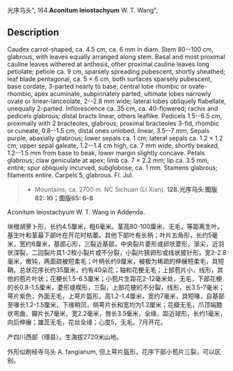 光序乌头",
164.**Aconitum leiostachyum** W. T. Wang",

## Description
Caudex carrot-shaped, ca. 4.5 cm, ca. 6 mm in diam. Stem 80--100 cm, glabrous, with leaves equally arranged along stem. Basal and most proximal cauline leaves withered at anthesis, other proximal cauline leaves long petiolate; petiole ca. 9 cm, sparsely spreading pubescent, shortly sheathed; leaf blade pentagonal, ca. 5 × 6 cm, both surfaces sparsely pubescent, base cordate, 3-parted nearly to base; central lobe rhombic or ovate-rhombic, apex acuminate, subpinnately parted, ultimate lobes narrowly ovate or linear-lanceolate, 2--2.8 mm wide; lateral lobes obliquely flabellate, unequally 2-parted. Inflorescence ca. 35 cm, ca. 40-flowered; rachis and pedicels glabrous; distal bracts linear, others leaflike. Pedicels 1.5--6.5 cm, proximally with 2 bracteoles, glabrous; proximal bracteoles 3-fid, rhombic or cuneate, 0.8--1.5 cm, distal ones unlobed, linear, 3.5--7 mm, Sepals purple, abaxially glabrous; lower sepals ca. 1 cm; lateral sepals ca. 1.2 × 1.2 cm; upper sepal galeate, 1.2--1.4 cm high, ca. 7 mm wide, shortly beaked, 1.2--1.5 mm from base to beak, lower margin slightly concave. Petals glabrous; claw geniculate at apex; limb ca. 7 × 2.2 mm; lip ca. 3.5 mm, entire; spur obliquely incurved, subglobose, ca. 1 mm. Stamens glabrous; filaments entire. Carpels 5, glabrous. Fl. Jul.

> * Mountains; ca. 2700 m. NC Sichuan (Li Xian).
**128.光序乌头 图版62: 10；图版65: 6-8**

Aconitum leiostachyum W. T. Wang in Addenda.

块根胡萝卜形，长约4.5厘米，粗6毫米。茎高80-100厘米，无毛，等距离生叶。基生叶和茎最下部叶在开花时枯萎。其他下部叶有长柄；叶片五角形，长约5毫米，宽约6厘米，基部心形，三裂近基部，中央裂片菱形或卵状菱形，渐尖，近羽状深裂，二回裂片具1-2枚小裂片或不分裂，小裂片狭卵形或线状披针形，宽2-2.8毫米，微钝，两面疏被短柔毛；叶柄长约9厘米，被极为稀疏的伸展短柔毛，具短鞘。总状花序长约35厘米，约有40朵花；轴和花梗无毛；上部苞片小，线形，其他的苞片叶状；花梗长1.5-6.5厘米；小苞片生距花2-12毫米处，无毛，下部花梗的长0.8-1.5厘米，菱形或楔形，三裂，上部花梗的不分裂，线形，长3.5-7毫米；萼片紫色，外面无毛，上萼片盔形，高1.2-1.4厘米，宽约7毫米，具短喙，自基部至喙长1.2-1.5厘米，下缘稍凹，侧萼片长和宽均为1.2厘米；花瓣无毛，爪顶端膝状弯曲，瓣片长7毫米，宽2.2毫米，唇长3.5毫米，全缘，距近球形，长约1毫米，向后伸展；雄蕊无毛，花丝全缘；心皮5，无毛。7月开花。

产四川西部（理县）。生海拔2720米山地。

外形似刷经寺乌头 A. fangianum, 但上萼片盔形，花序下部小苞片三裂，可以区别。
